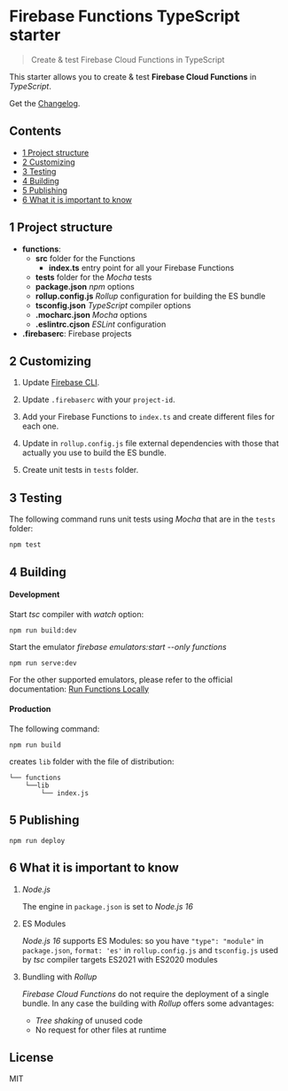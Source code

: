# Firebase Functions TypeScript starter

>Create & test Firebase Cloud Functions in TypeScript

This starter allows you to create & test **Firebase Cloud Functions** in _TypeScript_.

Get the [Changelog](https://github.com/robisim74/firebase-functions-typescript-starter/blob/master/CHANGELOG.md).

## Contents
* [1 Project structure](#1)
* [2 Customizing](#2)
* [3 Testing](#3)
* [4 Building](#4)
* [5 Publishing](#5)
* [6 What it is important to know](#6)

## <a name="1"></a>1 Project structure
- **functions**:
    - **src** folder for the Functions
        - **index.ts** entry point for all your Firebase Functions
    - **tests** folder for the _Mocha_ tests
    - **package.json** _npm_ options
    - **rollup.config.js** _Rollup_ configuration for building the ES bundle
    - **tsconfig.json** _TypeScript_ compiler options
    - **.mocharc.json** _Mocha_ options
    - **.eslintrc.cjson** _ESLint_ configuration
- **.firebaserc**: Firebase projects

## <a name="2"></a>2 Customizing
1. Update [Firebase CLI](https://github.com/firebase/firebase-tools).

2. Update `.firebaserc` with your `project-id`.

3. Add your Firebase Functions to `index.ts` and create different files for each one.

4. Update in `rollup.config.js` file external dependencies with those that actually you use to build the ES bundle.

5. Create unit tests in `tests` folder.

## <a name="3"></a>3 Testing
The following command runs unit tests using _Mocha_ that are in the `tests` folder: 
```Shell
npm test 
```

## <a name="4"></a>4 Building
#### Development
Start _tsc_ compiler with _watch_ option:
```Shell
npm run build:dev
```

Start the emulator _firebase emulators:start --only functions_
```Shell
npm run serve:dev
```

For the other supported emulators, please refer to the official documentation: [
Run Functions Locally](https://firebase.google.com/docs/functions/local-emulator)

#### Production
The following command:
```Shell
npm run build
```
creates `lib` folder with the file of distribution:
```
└── functions
    └──lib
        └── index.js
```

## <a name="5"></a>5 Publishing
```Shell
npm run deploy
```

## <a name="6"></a>6 What it is important to know
1. _Node.js_

    The engine in `package.json` is set to _Node.js 16_ 

2. ES Modules

    _Node.js 16_ supports ES Modules: so you have `"type": "module"` in `package.json`, `format: 'es'` in `rollup.config.js` and `tsconfig.js` used by _tsc_ compiler targets ES2021 with ES2020 modules

3. Bundling with _Rollup_

    _Firebase Cloud Functions_ do not require the deployment of a single bundle. In any case the building with _Rollup_ offers some advantages:
    * _Tree shaking_ of unused code
    * No request for other files at runtime

## License
MIT
